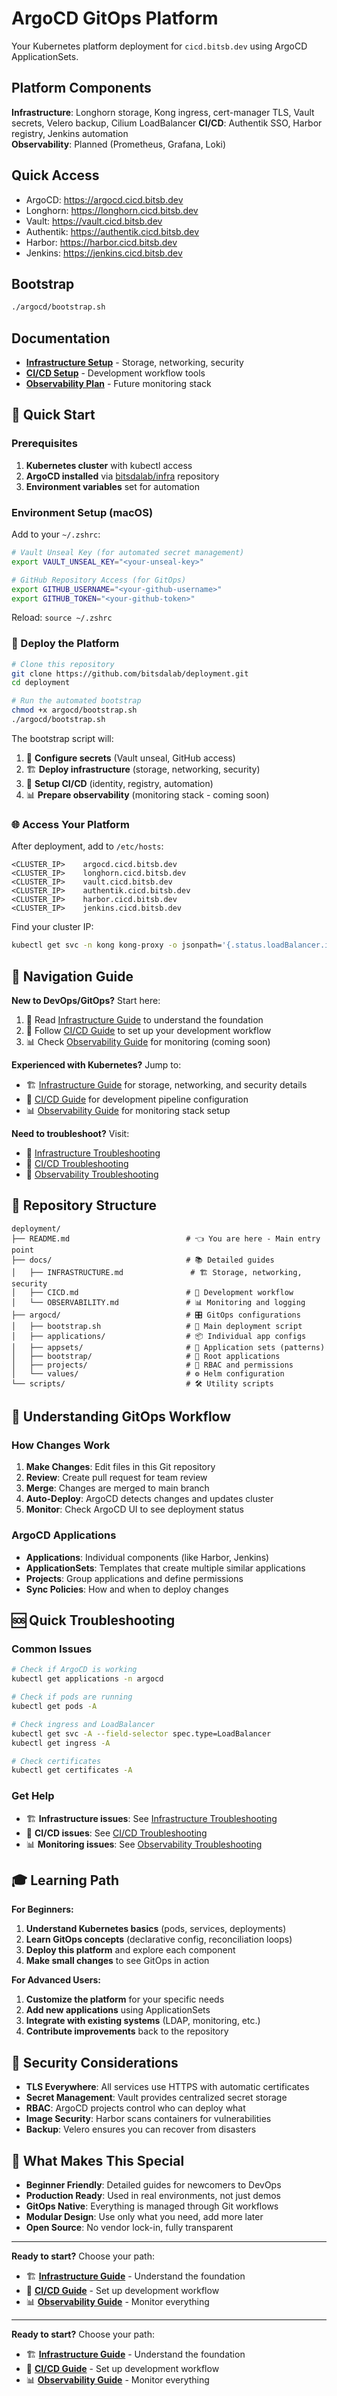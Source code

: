 # ArgoCD GitOps Platform

Your Kubernetes platform deployment for `cicd.bitsb.dev` using ArgoCD ApplicationSets.

## Platform Components

**Infrastructure**: Longhorn storage, Kong ingress, cert-manager TLS, Vault secrets, Velero backup, Cilium LoadBalancer
**CI/CD**: Authentik SSO, Harbor registry, Jenkins automation  
**Observability**: Planned (Prometheus, Grafana, Loki)

## Quick Access

- ArgoCD: https://argocd.cicd.bitsb.dev
- Longhorn: https://longhorn.cicd.bitsb.dev  
- Vault: https://vault.cicd.bitsb.dev
- Authentik: https://authentik.cicd.bitsb.dev
- Harbor: https://harbor.cicd.bitsb.dev
- Jenkins: https://jenkins.cicd.bitsb.dev

## Bootstrap

```bash
./argocd/bootstrap.sh
```

## Documentation

- **[Infrastructure Setup](docs/INFRASTRUCTURE.md)** - Storage, networking, security
- **[CI/CD Setup](docs/CICD.md)** - Development workflow tools  
- **[Observability Plan](docs/OBSERVABILITY.md)** - Future monitoring stack

## 🎯 Quick Start

### Prerequisites
1. **Kubernetes cluster** with kubectl access
2. **ArgoCD installed** via [bitsdalab/infra](https://github.com/bitsdalab/infra) repository
3. **Environment variables** set for automation

### Environment Setup (macOS)
Add to your `~/.zshrc`:
```zsh
# Vault Unseal Key (for automated secret management)
export VAULT_UNSEAL_KEY="<your-unseal-key>"

# GitHub Repository Access (for GitOps)
export GITHUB_USERNAME="<your-github-username>"
export GITHUB_TOKEN="<your-github-token>"
```

Reload: `source ~/.zshrc`

### 🚀 Deploy the Platform
```bash
# Clone this repository
git clone https://github.com/bitsdalab/deployment.git
cd deployment

# Run the automated bootstrap
chmod +x argocd/bootstrap.sh
./argocd/bootstrap.sh
```

The bootstrap script will:
1. 🔐 **Configure secrets** (Vault unseal, GitHub access)
2. 🏗️ **Deploy infrastructure** (storage, networking, security)
3. 🔄 **Setup CI/CD** (identity, registry, automation)
4. 📊 **Prepare observability** (monitoring stack - coming soon)

### 🌐 Access Your Platform
After deployment, add to `/etc/hosts`:
```
<CLUSTER_IP>    argocd.cicd.bitsb.dev
<CLUSTER_IP>    longhorn.cicd.bitsb.dev  
<CLUSTER_IP>    vault.cicd.bitsb.dev
<CLUSTER_IP>    authentik.cicd.bitsb.dev
<CLUSTER_IP>    harbor.cicd.bitsb.dev
<CLUSTER_IP>    jenkins.cicd.bitsb.dev
```

Find your cluster IP:
```bash
kubectl get svc -n kong kong-proxy -o jsonpath='{.status.loadBalancer.ingress[0].ip}'
```

## 🧭 Navigation Guide

**New to DevOps/GitOps?** Start here:
1. 📖 Read [Infrastructure Guide](docs/INFRASTRUCTURE.md) to understand the foundation
2. 🔄 Follow [CI/CD Guide](docs/CICD.md) to set up your development workflow  
3. 📊 Check [Observability Guide](docs/OBSERVABILITY.md) for monitoring (coming soon)

**Experienced with Kubernetes?** Jump to:
- 🏗️ [Infrastructure Guide](docs/INFRASTRUCTURE.md) for storage, networking, and security details
- 🔄 [CI/CD Guide](docs/CICD.md) for development pipeline configuration
- 📊 [Observability Guide](docs/OBSERVABILITY.md) for monitoring stack setup

**Need to troubleshoot?** Visit:
- 🔧 [Infrastructure Troubleshooting](docs/INFRASTRUCTURE.md#troubleshooting)
- 🔧 [CI/CD Troubleshooting](docs/CICD.md#troubleshooting)  
- 🔧 [Observability Troubleshooting](docs/OBSERVABILITY.md#troubleshooting)

## 📁 Repository Structure

```
deployment/
├── README.md                          # 👈 You are here - Main entry point
├── docs/                              # 📚 Detailed guides
│   ├── INFRASTRUCTURE.md               # 🏗️ Storage, networking, security
│   ├── CICD.md                        # 🔄 Development workflow
│   └── OBSERVABILITY.md               # 📊 Monitoring and logging
├── argocd/                            # 🎛️ GitOps configurations
│   ├── bootstrap.sh                   # 🚀 Main deployment script
│   ├── applications/                  # 📦 Individual app configs
│   ├── appsets/                       # 🔄 Application sets (patterns)
│   ├── bootstrap/                     # 🎯 Root applications
│   ├── projects/                      # 🔐 RBAC and permissions
│   └── values/                        # ⚙️ Helm configuration
└── scripts/                           # 🛠️ Utility scripts
```

## 🤝 Understanding GitOps Workflow

### How Changes Work
1. **Make Changes**: Edit files in this Git repository
2. **Review**: Create pull request for team review
3. **Merge**: Changes are merged to main branch
4. **Auto-Deploy**: ArgoCD detects changes and updates cluster
5. **Monitor**: Check ArgoCD UI to see deployment status

### ArgoCD Applications
- **Applications**: Individual components (like Harbor, Jenkins)
- **ApplicationSets**: Templates that create multiple similar applications
- **Projects**: Group applications and define permissions
- **Sync Policies**: How and when to deploy changes

## 🆘 Quick Troubleshooting

### Common Issues
```bash
# Check if ArgoCD is working
kubectl get applications -n argocd

# Check if pods are running
kubectl get pods -A

# Check ingress and LoadBalancer
kubectl get svc -A --field-selector spec.type=LoadBalancer
kubectl get ingress -A

# Check certificates
kubectl get certificates -A
```

### Get Help
- 🏗️ **Infrastructure issues**: See [Infrastructure Troubleshooting](docs/INFRASTRUCTURE.md#troubleshooting)
- 🔄 **CI/CD issues**: See [CI/CD Troubleshooting](docs/CICD.md#troubleshooting)
- 📊 **Monitoring issues**: See [Observability Troubleshooting](docs/OBSERVABILITY.md#troubleshooting)

## 🎓 Learning Path

**For Beginners:**
1. **Understand Kubernetes basics** (pods, services, deployments)
2. **Learn GitOps concepts** (declarative config, reconciliation loops)
3. **Deploy this platform** and explore each component
4. **Make small changes** to see GitOps in action

**For Advanced Users:**
1. **Customize the platform** for your specific needs
2. **Add new applications** using ApplicationSets
3. **Integrate with existing systems** (LDAP, monitoring, etc.)
4. **Contribute improvements** back to the repository

## 🔐 Security Considerations

- **TLS Everywhere**: All services use HTTPS with automatic certificates
- **Secret Management**: Vault provides centralized secret storage
- **RBAC**: ArgoCD projects control who can deploy what
- **Image Security**: Harbor scans containers for vulnerabilities
- **Backup**: Velero ensures you can recover from disasters

## 🌟 What Makes This Special

- **Beginner Friendly**: Detailed guides for newcomers to DevOps
- **Production Ready**: Used in real environments, not just demos
- **GitOps Native**: Everything is managed through Git workflows
- **Modular Design**: Use only what you need, add more later
- **Open Source**: No vendor lock-in, fully transparent

---

**Ready to start?** Choose your path:
- 🏗️ **[Infrastructure Guide](docs/INFRASTRUCTURE.md)** - Understand the foundation
- 🔄 **[CI/CD Guide](docs/CICD.md)** - Set up development workflow
- 📊 **[Observability Guide](docs/OBSERVABILITY.md)** - Monitor everything
---

**Ready to start?** Choose your path:
- 🏗️ **[Infrastructure Guide](docs/INFRASTRUCTURE.md)** - Understand the foundation
- 🔄 **[CI/CD Guide](docs/CICD.md)** - Set up development workflow
- 📊 **[Observability Guide](docs/OBSERVABILITY.md)** - Monitor everything
